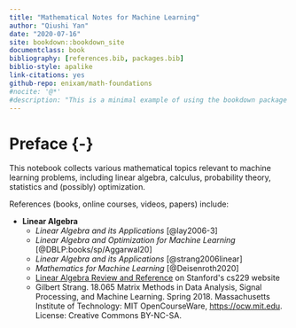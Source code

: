 ```yaml
--- 
title: "Mathematical Notes for Machine Learning"
author: "Qiushi Yan"
date: "2020-07-16"
site: bookdown::bookdown_site
documentclass: book
bibliography: [references.bib, packages.bib]
biblio-style: apalike
link-citations: yes
github-repo: enixam/math-foundations
#nocite: '@*'
#description: "This is a minimal example of using the bookdown package to write a book. The output format for this example is bookdown::gitbook."
---
```


# Preface {-}  

This notebook collects various mathematical topics relevant to machine learning problems, including linear algebra, calculus, probability theory, statistics and (possibly) optimization. 

References (books, online courses, videos, papers) include:  

- **Linear Algebra**
  - *Linear Algebra and its Applications* [@lay2006-3]  
  - *Linear Algebra and Optimization for Machine Learning* [@DBLP:books/sp/Aggarwal20]
  - *Linear Algebra and its Applications* [@strang2006linear]  
  - *Mathematics for Machine Learning* [@Deisenroth2020]
  - [Linear Algebra Review and Reference](http://cs229.stanford.edu/section/cs229-linalg.pdf) on Stanford's cs229 website   
  - Gilbert Strang. 18.065 Matrix Methods in Data Analysis, Signal Processing, and Machine Learning. Spring 2018. Massachusetts Institute of Technology: MIT OpenCourseWare, https://ocw.mit.edu. License: Creative Commons BY-NC-SA.



